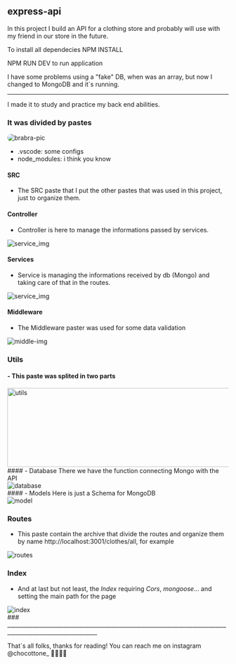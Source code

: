 ## express-api
In this project I build an API for a clothing store and probably will use with my friend in our store in the future.

To install all dependecies NPM INSTALL

NPM RUN DEV to run application

I have some problems using a "fake" DB, when was an array, but now I changed to MongoDB and it´s running.

______________________________________________________________________________________________________________

I made it to study and practice my back end abilities.

### It was divided by pastes

<div>
 <img align="center" alt="brabra-pic" style="border-radius:10px;" src="https://i.imgur.com/lEkKvof.png">
</div>

- .vscode: some configs
- node_modules: i think you know

#### SRC
- The SRC paste that I put the other pastes that was used in this project, just to organize them.

#### Controller
- Controller is here to manage the informations passed by services.

<div>
    <img align="center" alt="service_img" src="https://i.imgur.com/aGREQ7V.png">
</div>


#### Services
- Service is managing the informations received by db (Mongo) and taking care of that in the routes.

<div>
    <img align="center" alt="service_img" src="https://i.imgur.com/DDslBpX.png">
</div>

#### Middleware
 - The Middleware paster was used for some data validation

 <div>
    <img align="center" alt="middle-img" src="https://i.imgur.com/PdJDyeU.png">
 </div>

 ### Utils
 #### - This paste was splited in two parts

<div>
    <img align="center" alt="utils" height="180" width="640" src="https://i.imgur.com/wYZroL5.png">
</div>
####
- Database
    There we have the function connecting Mongo with the API

<div>
    <img align="center" alt="database" src="https://i.imgur.com/pHCh1PI.png">
</div>
####
- Models
    Here is just a Schema for MongoDB

<div>
    <img align="center" alt="model" src="https://i.imgur.com/teYxWuQ.png">
</div>

### Routes
- This paste contain the archive that divide the routes and organize them by name http://localhost:3001/clothes/all, for example
<div>
    <img align="center" alt="routes" src="https://i.imgur.com/f9h2Z57.png">
</div>

### Index
- And at last but not least, the *Index* requiring *Cors*, *mongoose*... and setting the main path for the page
<div>
    <img align="center" alt="index" src="https://i.imgur.com/1r5rPDe.png">
</div>
###
______________________________________________________________________________________________________________

That´s all folks, thanks for reading! 
    You can reach me on instagram @chocottone_
    🐱‍👤🐱‍👤


